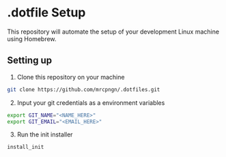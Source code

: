 # .dotfile Setup
This repository will automate the setup of your development Linux machine using Homebrew.

## Setting up

1. Clone this repository on your machine
```zsh
git clone https://github.com/mrcpngn/.dotfiles.git
```

2. Input your git credentials as a environment variables
```zsh
export GIT_NAME="<NAME_HERE>"
export GIT_EMAIL="<EMAIL_HERE>"
```

3. Run the init installer
```zsh
install_init
```
